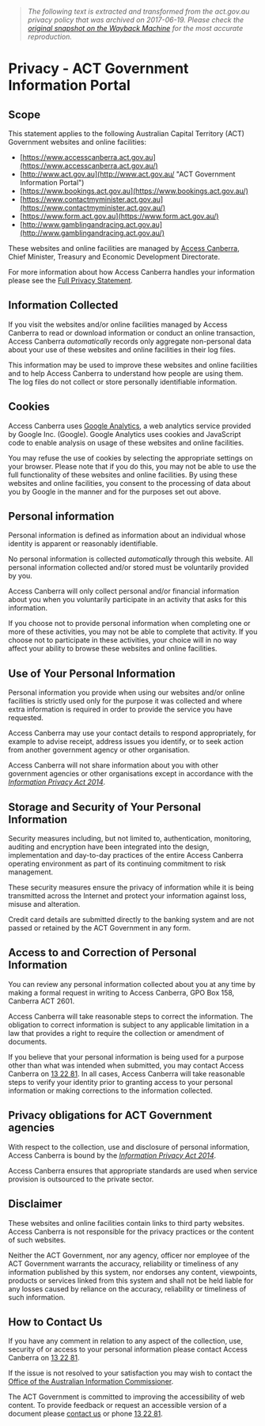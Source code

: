 > *The following text is extracted and transformed from the act.gov.au privacy policy that was archived on 2017-06-19. Please check the [original snapshot on the Wayback Machine](https://web.archive.org/web/20170619064221id_/http%3A//www.act.gov.au/privacy) for the most accurate reproduction.*

# Privacy - ACT Government Information Portal

## Scope

This statement applies to the following Australian Capital Territory (ACT) Government websites and online facilities:

  * [https://www.accesscanberra.act.gov.au](https://www.accesscanberra.act.gov.au/)
  * [http://www.act.gov.au](http://www.act.gov.au/ "ACT Government Information Portal")
  * [https://www.bookings.act.gov.au](https://www.bookings.act.gov.au/)
  * [https://www.contactmyminister.act.gov.au](https://www.contactmyminister.act.gov.au/)
  * [https://www.form.act.gov.au](https://www.form.act.gov.au/)
  * [http://www.gamblingandracing.act.gov.au](http://www.gamblingandracing.act.gov.au/)



These websites and online facilities are managed by [Access Canberra](https://www.accesscanberra.act.gov.au/), Chief Minister, Treasury and Economic Development Directorate.

For more information about how Access Canberra handles your information please see the [Full Privacy Statement](http://www.act.gov.au/privacy/full_privacy).

## Information Collected

If you visit the websites and/or online facilities managed by Access Canberra to read or download information or conduct an online transaction, Access Canberra _automatically_ records only aggregate non-personal data about your use of these websites and online facilities in their log files.

This information may be used to improve these websites and online facilities and to help Access Canberra to understand how people are using them. The log files do not collect or store personally identifiable information.

## Cookies

Access Canberra uses [Google Analytics](http://www.google.com/analytics/ "Google Analytics"), a web analytics service provided by Google Inc. (Google). Google Analytics uses cookies and JavaScript code to enable analysis on usage of these websites and online facilities.

You may refuse the use of cookies by selecting the appropriate settings on your browser. Please note that if you do this, you may not be able to use the full functionality of these websites and online facilities. By using these websites and online facilities, you consent to the processing of data about you by Google in the manner and for the purposes set out above.

## Personal information

Personal information is defined as information about an individual whose identity is apparent or reasonably identifiable.

No personal information is collected _automatically_ through this website. All personal information collected and/or stored must be voluntarily provided by you.

Access Canberra will only collect personal and/or financial information about you when you voluntarily participate in an activity that asks for this information.

If you choose not to provide personal information when completing one or more of these activities, you may not be able to complete that activity. If you choose not to participate in these activities, your choice will in no way affect your ability to browse these websites and online facilities.

## Use of Your Personal Information

Personal information you provide when using our websites and/or online facilities is strictly used only for the purpose it was collected and where extra information is required in order to provide the service you have requested.

Access Canberra may use your contact details to respond appropriately, for example to advise receipt, address issues you identify, or to seek action from another government agency or other organisation.

Access Canberra will not share information about you with other government agencies or other organisations except in accordance with the [_Information Privacy Act 2014_](http://www.legislation.act.gov.au/a/2014-24/default.asp).

## Storage and Security of Your Personal Information

Security measures including, but not limited to, authentication, monitoring, auditing and encryption have been integrated into the design, implementation and day-to-day practices of the entire Access Canberra operating environment as part of its continuing commitment to risk management.

These security measures ensure the privacy of information while it is being transmitted across the Internet and protect your information against loss, misuse and alteration.

Credit card details are submitted directly to the banking system and are not passed or retained by the ACT Government in any form.

## Access to and Correction of Personal Information

You can review any personal information collected about you at any time by making a formal request in writing to Access Canberra, GPO Box 158, Canberra ACT 2601.

Access Canberra will take reasonable steps to correct the information. The obligation to correct information is subject to any applicable limitation in a law that provides a right to require the collection or amendment of documents.

If you believe that your personal information is being used for a purpose other than what was intended when submitted, you may contact Access Canberra on [13 22 81](tel:132281). In all cases, Access Canberra will take reasonable steps to verify your identity prior to granting access to your personal information or making corrections to the information collected.

## Privacy obligations for ACT Government agencies

With respect to the collection, use and disclosure of personal information, Access Canberra is bound by the [_Information Privacy Act 2014_](http://www.legislation.act.gov.au/a/2014-24/default.asp).

Access Canberra ensures that appropriate standards are used when service provision is outsourced to the private sector.

## Disclaimer

These websites and online facilities contain links to third party websites. Access Canberra is not responsible for the privacy practices or the content of such websites.

Neither the ACT Government, nor any agency, officer nor employee of the ACT Government warrants the accuracy, reliability or timeliness of any information published by this system, nor endorses any content, viewpoints, products or services linked from this system and shall not be held liable for any losses caused by reliance on the accuracy, reliability or timeliness of such information.

## How to Contact Us

If you have any comment in relation to any aspect of the collection, use, security of or access to your personal information please contact Access Canberra on [13 22 81](tel:132281).

If the issue is not resolved to your satisfaction you may wish to contact the [Office of the Australian Information Commissioner](http://www.oaic.gov.au/ "Office of the Australian Information Commissioner").

The ACT Government is committed to improving the accessibility of web content. To provide feedback or request an accessible version of a document please [contact us](http://www.act.gov.au/contact-us) or phone [13 22 81](tel:132281).
